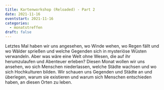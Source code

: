 ```yaml
---
title: Kartenworkshop (Reloaded) - Part 2
date: 2021-11-16
eventstart: 2021-11-16
categories:
  - monatstreffen
draft: false
---
```

Letztes Mal haben wir uns angesehen, wo Winde wehen, wo Regen fällt und wo Wälder sprießen und welche Gegenden sich in 
mysteriöse Wüsten verwandeln. Aber was wäre eine Welt ohne Wesen, die auf ihr herumzulaufen und Abenteuer erleben? 
Diesen Monat wollen wir uns ansehen, wo sich Menschen niederlassen, welche Städte wachsen und wo sich Hochkulturen 
bilden. Wir schauen uns Gegenden und Städte an und überlegen, warum sie existieren und warum sich Menschen entschieden 
haben, an diesen Orten zu leben.

